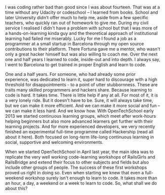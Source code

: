 
I was coding rather bad than good since I was about fourteen. That was at a time without any Udacity or codeschool – I learned from books. School and later University didn't offer much to help me, aside from a few specific teachers, who quickly ran out of homework to give me. During my civil service I realised I didn't have a problem with school but that I was more of a hands-on-learning kinda guy and the theoretical approach of institutional learning had failed me miserably. Lucky for me I found a job as a programmer at a small startup in Barcelona through my open source contributions to their platform. There Fortuna gave me a mentor, who wasn't only a great hacker himself but was also willing to coach me. Over the next one and half years I learned to code, inside-out and into depth. I always say, I went to Barcelona to get trained in proper English and learn to code. 


One and a half years. For someone, who had already some prior experience, was dedicated to learn it, super hard to discourage with a high threshold for disappointments - to a point of utter stubbornness. These are traits many skilled programmers and hackers share. Because learning to code is hard. It takes time. There is little help if any at all. For most of it, it is a very lonely ride. But it doesn't have to be. Sure, it will always take time, but we can make it more efficient. And we can make it more social and fun – we can make it less hard. And we know how. With OpenTechSchool early 2013 we started continuous learning groups, which meet after work-hours helping beginners but also more advanced learners get further with their learning projects. And for more experienced developers, we very recently finished an experimental full-time programme called Hackership (read all about it here). Both focused on long-term life-long continuous learning in social, supportive and welcoming environments.


When we started OpenTechSchool in April last year, the main idea was to replicate the very well working code-learning workshops of RailsGirls and RailsBridge and extend their focus to other subjects and fields but also include other groups of people. The success of these first workshops proved us right in doing so. Even when starting we knew that even a full-weekend workshop surely isn't enough to learn to code. It takes more than an hour, a day, a weekend or a week to learn to code. So, what shall we do about this?